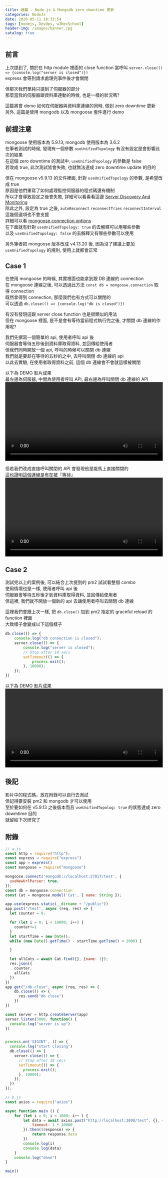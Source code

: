 ```yaml
---
title: 續篇 - Node.js & Mongodb zero downtime 更新
categories: NodeJs
date: 2020-05-11 10:33:54
tags: [nodejs, DevOps, w3HexSchool]
header-img: /images/banner.jpg
catalog: true
---
```


## 前言

上次提到了, 關於在 http module 裡面的 close function
當呼叫 `server.close(() => {console.log("server is closed")})`  
express 會等到請求處理完事件後才會關閉  

但那次我們單純只提到了伺服器的部分  
那麼當我的伺服器跟資料庫連動的時候, 也是一樣的狀況嗎?  

這篇將會 demo 如何在伺服器與資料庫連線的同時, 做到 zero downtime 更新  
另外, 這篇是使用 mongodb 以及 mongoose 套件進行 demo  

## 前提注意  

mongoose 使用版本為 5.9.13, mongodb 使用版本為 3.6.2  
在筆者測試的時候, 發現有一個參數 `useUnifiedTopology` 有沒有設定是會影響此次的結果  
在這個 zero downtime 的測試中, `useUnifiedTopology` 的參數是 false  
若改成 true, 此次測試皆會失敗, 也就無法達成 zero downtime update 的目的  

但在 mongoose v5.9.13 的文件裡面, 針對 `useUnifiedTopology` 的參數, 是希望改成 true  
原因是他們重寫了如何處理監控伺服器的程式碼還有機制  
所以才會導致設定之後會失敗, 詳細可以看看看這邊 [Server Discovery And Monitoring](https://github.com/mongodb/specifications/blob/master/source/server-discovery-and-monitoring/server-discovery-and-monitoring.rst)  
除此之外, 設定為 true 之後, `autoReconnect` `reconnectTries` `reconnectInterval` 這幾個選項也不會支援  
詳細可以看 [mongoose connection options](https://mongoosejs.com/docs/connections.html#options)  
在下面就有針對 `useUnifiedTopology: true` 的去解釋可以用哪些參數  
以及 `useUnifiedTopology: false` 的去解釋又有哪些參數可以使用  

另外筆者把 mongoose 版本改成 v4.13.20 後, 因為沒了建議上要加 `useUnifiedTopology` 的規則, 使用上就都會正常  

## Case 1

在使用 mongoose 的時候, 其實裡面也能拿到跟 DB 連線的 connection  
在 mongoose 連線之後, 可以透過此方法 `const db = mongoose.connection` 取得 connection  
既然拿得到 connection, 那麼我們也有方式可以關閉的  
可以透過 `db.close(() => {console.log("db is closed")})`  

有沒有發現這跟 server close function 也是很類似的用法  
但在 mongoose 裡面, 是不是會有等待當前程式執行完之後, 才關閉 db 連線的作用呢?  

我們先撰寫一個簡單的 api, 使用者呼叫 api 後  
伺服器會等待五秒後到資料庫取得資料, 並回傳給使用者  
但我們同時開放一個 api, 呼叫的時候可以關閉 db 連線  
我們就是要趁在等待的五秒的之中, 去呼叫關閉 db 連線的 api  
以此去實驗, 在使用者取得資料之前, 這個 db 連線會不會就這樣被關閉  

以下為 DEMO 影片成果  
最左邊為伺服器, 中間為使用者呼叫 API, 最右邊為呼叫關閉 db 連線的 API  
<video width="100%" controls><source src="/images/nodejs-mongoose/demo-02.mp4" type="video/mp4"></video>  

但若我們改成直接呼叫關閉的 API 會發現他是能馬上直接關閉的  
這也證明這個連線是有在被『等待』  
<video width="100%" controls><source src="/images/nodejs-mongoose/demo-01.mp4" type="video/mp4"></video>  

## Case 2  

測試完以上的案例後, 可以結合上次提到的 pm2 試試看整個 combo  
使用情境也是一樣, 使用者呼叫 api 後  
伺服器會等待五秒後才到資料庫取得資料, 並回傳給使用者  
但這裡, 我們就不開放一個新的 api 去讓使用者呼叫去關閉 db 連線  

這裡我們會跟上次一樣, 把 `db.close()` 加到 pm2 指定的 graceful reload 的 function 裡面  
大致樣子會變成以下這個樣子  

```javascript
db.close(() => {
    console.log("db connection is closed");
    server.close(() => {
        console.log("server is closed");
        // Stop after 10 secs
        setTimeout(() => {
            process.exit();
        }, 10000);
    });
})
```

以下為 DEMO 影片成果  
<video width="100%" controls><source src="/images/nodejs-mongoose/demo-03.mp4" type="video/mp4"></video>  

## 後記

影片中的程式碼，放在附錄可以自行去測試  
但記得要安裝 pm2 和 mongodb 才可以使用  
至於要如何在 v5.9.13 之後版本而且 `useUnifiedTopolog: true` 的狀態達成 zero dowmtime 目的  
就留給下次研究了  

## 附錄
```javascript
// a.js
const http = require("http");
const express = require("express")
const app = express()
const mongoose = require("mongoose")

mongoose.connect('mongodb://localhost:27017/test', {
  useNewUrlParser: true,
});
const db = mongoose.connection
const Cat = mongoose.model('Cat', { name: String });

app.use(express.static(__dirname + "/public"))
app.post("/test", async (req, res) => {
  let counter = 0;

  for (let i = 0; i < 10000; i++) {
    counter+=1
  }
  let startTime = new Date();
  while (new Date().getTime() - startTime.getTime() < 2000) {

  }

  let allCats = await Cat.find({}, {name: 1});
  res.json({
    counter,
    allCats
  })
})
app.get("/db-close", async (req, res) => {
    db.close(() => {
      res.send("db close")
    })
})

const server = http.createServer(app)
server.listen(3000, function() {
  console.log("server is up")
})


process.on('SIGINT', () => {
  console.log("start closing")
  db.close(() => {
    server.close(() => {
      // Stop after 10 secs
      setTimeout(() => {
        process.exit();
      }, 10000);
    });
  })
});
```

```javascript
// b.js
const axios = require("axios")

async function main () {
    for (let i = 0; i < 1000; i++ ) {
        let data = await axios.post("http://localhost:3000/test", {}, {
            timeout: 1 * 10000
        }).then((response) => {
            return response.data
        })
        console.log(i)
        console.log(data)
    }
    console.log("done")
}

main()

```